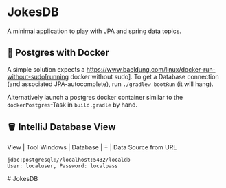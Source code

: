 # JokesDB

A minimal application to play with JPA and spring data topics.

## 🐳 Postgres with Docker

A simple solution expects a https://www.baeldung.com/linux/docker-run-without-sudo[running docker without sudo].
To get a Database connection (and associated JPA-autocomplete), run `./gradlew bootRun` (it will hang).

Alternatively launch a postgres docker container similar to the `dockerPostgres`-Task in `build.gradle` by hand.

## 🪣 IntelliJ Database View

View | Tool Windows | Database | + | Data Source from URL
```
jdbc:postgresql://localhost:5432/localdb
User: localuser, Password: localpass
```
#   J o k e s D B  
 